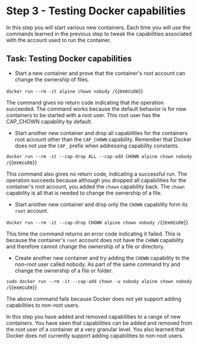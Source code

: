 # Step 3 - Testing Docker capabilities

In this step you will start various new containers. Each time you will use the commands learned in the previous step to tweak the capabilities associated with the account used to run the container.

## Task: Testing Docker capabilities

* Start a new container and prove that the container's root account can change the ownership of files.

``docker run --rm -it alpine chown nobody /``{{execute}}

The command gives no return code indicating that the operation succeeded. The command works because the default behavior is for new containers to be started with a root user. This root user has the CAP_CHOWN capability by default.

* Start another new container and drop all capabilities for the containers root account other than the ``CAP_CHOWN`` capability. Remember that Docker does not use the ``CAP_`` prefix when addressing capability constants.

`docker run --rm -it --cap-drop ALL --cap-add CHOWN alpine chown nobody /`{{execute}}

This command also gives no return code, indicating a successful run. The operation succeeds because although you dropped all capabilities for the container's root account, you added the `chown` capability back. The `chown` capability is all that is needed to change the ownership of a file.

* Start another new container and drop only the `CHOWN` capability form its `root` account.

`docker run --rm -it --cap-drop CHOWN alpine chown nobody /`{{execute}}

This time the command returns an error code indicating it failed. This is because the container's `root` account does not have the `CHOWN` capability and therefore cannot change the ownership of a file or directory.

* Create another new container and try adding the `CHOWN` capability to the non-root user called nobody. As part of the same command try and change the ownership of a file or folder.

`sudo docker run --rm -it --cap-add chown -u nobody alpine chown nobody /`{{execute}}

The above command fails because Docker does not yet support adding capabilities to non-root users.

In this step you have added and removed capabilities to a range of new containers. You have seen that capabilities can be added and removed from the root user of a container at a very granular level. You also learned that Docker does not currently support adding capabilities to non-root users.
